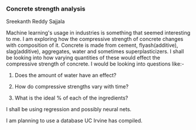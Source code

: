 ### Concrete strength analysis


Sreekanth Reddy Sajjala



Machine learning's usage in industries is something that seemed interesting to me. I am exploring how the compressive strength of concrete changes with composition of it. Concrete is made from cement, flyash(additive), slag(additive), aggregates, water and sometimes superplasticizers. I shall be looking into how varying quantities of these would effect the compressive strength of concrete. I would be looking into questions like:-

1. Does the amount of water have an effect?

2. How do compressive strengths vary with time?

3. What is the ideal % of each of the ingredients?


I shall be using regression and possibly neural nets.


I am planning to use a database UC Irvine has compiled. 
